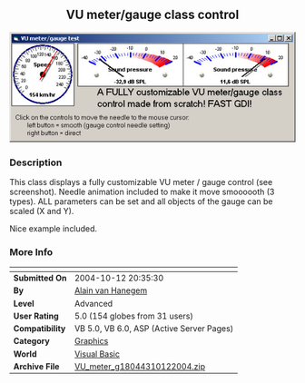 ﻿<div align="center">

## VU meter/gauge class control

<img src="PIC200410121446212309.jpg">
</div>

### Description

This class displays a fully customizable VU meter / gauge control (see screenshot). Needle animation included to make it move smoooooth (3 types). ALL parameters can be set and all objects of the gauge can be scaled (X and Y).

Nice example included.
 
### More Info
 


<span>             |<span>
---                |---
**Submitted On**   |2004-10-12 20:35:30
**By**             |[Alain van Hanegem](https://github.com/Planet-Source-Code/PSCIndex/blob/master/ByAuthor/alain-van-hanegem.md)
**Level**          |Advanced
**User Rating**    |5.0 (154 globes from 31 users)
**Compatibility**  |VB 5\.0, VB 6\.0, ASP \(Active Server Pages\) 
**Category**       |[Graphics](https://github.com/Planet-Source-Code/PSCIndex/blob/master/ByCategory/graphics__1-46.md)
**World**          |[Visual Basic](https://github.com/Planet-Source-Code/PSCIndex/blob/master/ByWorld/visual-basic.md)
**Archive File**   |[VU\_meter\_g18044310122004\.zip](https://github.com/Planet-Source-Code/alain-van-hanegem-vu-meter-gauge-class-control__1-56702/archive/master.zip)








